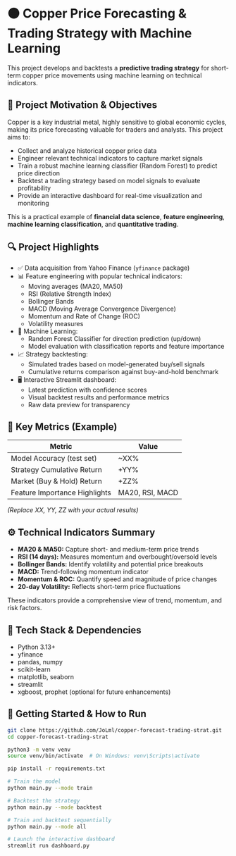 # 🟠 Copper Price Forecasting & Trading Strategy with Machine Learning

This project develops and backtests a **predictive trading strategy** for short-term copper price movements using machine learning on technical indicators.

## 🎯 Project Motivation & Objectives

Copper is a key industrial metal, highly sensitive to global economic cycles, making its price forecasting valuable for traders and analysts. This project aims to:

- Collect and analyze historical copper price data  
- Engineer relevant technical indicators to capture market signals  
- Train a robust machine learning classifier (Random Forest) to predict price direction  
- Backtest a trading strategy based on model signals to evaluate profitability  
- Provide an interactive dashboard for real-time visualization and monitoring  

This is a practical example of **financial data science**, **feature engineering**, **machine learning classification**, and **quantitative trading**.

## 🔍 Project Highlights

- ✅ Data acquisition from Yahoo Finance (`yfinance` package)  
- 📊 Feature engineering with popular technical indicators:  
  - Moving averages (MA20, MA50)  
  - RSI (Relative Strength Index)  
  - Bollinger Bands  
  - MACD (Moving Average Convergence Divergence)  
  - Momentum and Rate of Change (ROC)  
  - Volatility measures  
- 🌲 Machine Learning:  
  - Random Forest Classifier for direction prediction (up/down)  
  - Model evaluation with classification reports and feature importance  
- 📈 Strategy backtesting:  
  - Simulated trades based on model-generated buy/sell signals  
  - Cumulative returns comparison against buy-and-hold benchmark  
- 🖥️ Interactive Streamlit dashboard:  
  - Latest prediction with confidence scores  
  - Visual backtest results and performance metrics  
  - Raw data preview for transparency  

## 📌 Key Metrics (Example)

| Metric                        | Value            |
|------------------------------|------------------|
| Model Accuracy (test set)     | ~XX%             |
| Strategy Cumulative Return    | +YY%             |
| Market (Buy & Hold) Return    | +ZZ%             |
| Feature Importance Highlights | MA20, RSI, MACD  |

*(Replace XX, YY, ZZ with your actual results)*

## ⚙️ Technical Indicators Summary

- **MA20 & MA50:** Capture short- and medium-term price trends  
- **RSI (14 days):** Measures momentum and overbought/oversold levels  
- **Bollinger Bands:** Identify volatility and potential price breakouts  
- **MACD:** Trend-following momentum indicator  
- **Momentum & ROC:** Quantify speed and magnitude of price changes  
- **20-day Volatility:** Reflects short-term price fluctuations  

These indicators provide a comprehensive view of trend, momentum, and risk factors.

## 🧰 Tech Stack & Dependencies

- Python 3.13+  
- yfinance  
- pandas, numpy  
- scikit-learn  
- matplotlib, seaborn  
- streamlit  
- xgboost, prophet (optional for future enhancements)  

## 🚀 Getting Started & How to Run

```bash
git clone https://github.com/JoLml/copper-forecast-trading-strat.git
cd copper-forecast-trading-strat

python3 -m venv venv
source venv/bin/activate  # On Windows: venv\Scripts\activate

pip install -r requirements.txt

# Train the model
python main.py --mode train

# Backtest the strategy
python main.py --mode backtest

# Train and backtest sequentially
python main.py --mode all

# Launch the interactive dashboard
streamlit run dashboard.py
